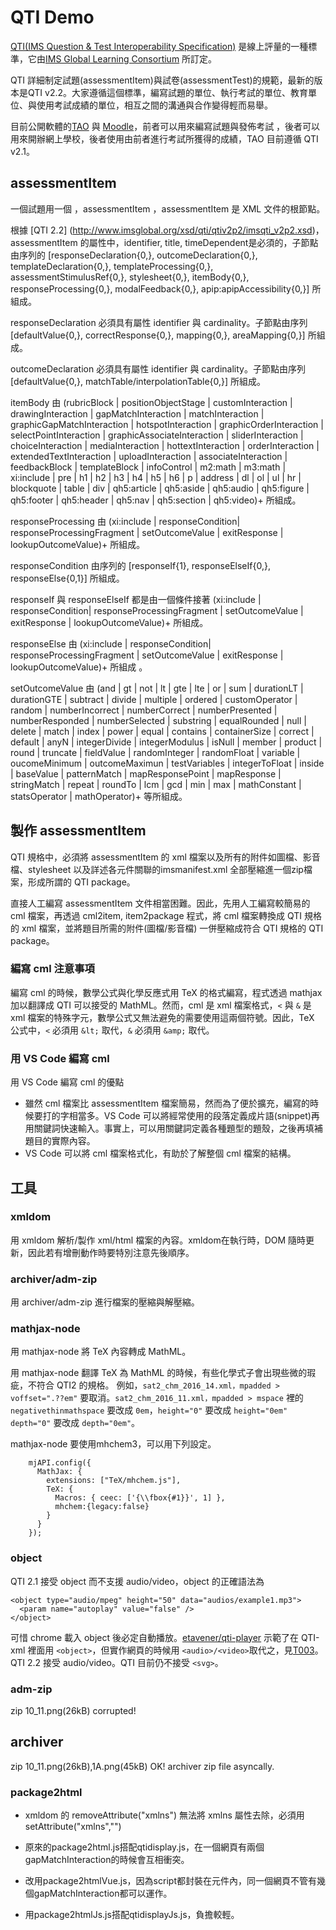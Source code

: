 # QTI Demo
[QTI(IMS Question & Test Interoperability Specification)](http://www.imsglobal.org/question/index.html) 是線上評量的一種標準，它由[IMS Global Learning Consortium](http://www.imsglobal.org) 所訂定。

QTI 詳細制定試題(assessmentItem)與試卷(assessmentTest)的規範，最新的版本是QTI v2.2。大家遵循這個標準，編寫試題的單位、執行考試的單位、教育單位、與使用考試成績的單位，相互之間的溝通與合作變得輕而易舉。

目前公開軟體的[TAO](https://hub.taocloud.org/) 與 [Moodle](https://moodle.org/)，前者可以用來編寫試題與發佈考試 ，後者可以用來開辦網上學校，後者使用由前者進行考試所獲得的成績，TAO 目前遵循 QTI v2.1。

## assessmentItem
一個試題用一個 ，assessmentItem ，assessmentItem 是 XML 文件的根節點。

根據 [QTI 2.2] (http://www.imsglobal.org/xsd/qti/qtiv2p2/imsqti_v2p2.xsd)，assessmentItem 的屬性中，identifier, title, timeDependent是必須的，子節點由序列的 [responseDeclaration{0,}, outcomeDeclaration{0,}, templateDeclaration{0,}, templateProcessing{0,}, assessmentStimulusRef{0,}, stylesheet{0,}, itemBody{0,}, responseProcessing{0,}, modalFeedback{0,}, apip:apipAccessibility{0,}] 所組成。

responseDeclaration 必須具有屬性 identifier 與 cardinality。子節點由序列 [defaultValue{0,}, correctResponse{0,}, mapping{0,}, areaMapping{0,}] 所組成。

outcomeDeclaration 必須具有屬性 identifier 與 cardinality。子節點由序列 [defaultValue{0,}, 
matchTable/interpolationTable{0,}] 所組成。

itemBody 由 (rubricBlock | positionObjectStage | customInteraction | drawingInteraction | gapMatchInteraction | matchInteraction | graphicGapMatchInteraction | hotspotInteraction | graphicOrderInteraction | selectPointInteraction | graphicAssociateInteraction | sliderInteraction | 
choiceInteraction | mediaInteraction | hottextInteraction | orderInteraction | extendedTextInteraction | uploadInteraction | associateInteraction | feedbackBlock | templateBlock | infoControl | m2:math | m3:math | xi:include | pre | h1 | h2 | h3 | h4 | h5 | h6 | p | address | dl | ol | ul | hr | blockquote | table | div | qh5:article | qh5:aside | qh5:audio | qh5:figure | qh5:footer | qh5:header | qh5:nav | qh5:section | qh5:video)+ 所組成。

responseProcessing 由 (xi:include | responseCondition| responseProcessingFragment | setOutcomeValue | exitResponse | lookupOutcomeValue)+ 所組成。

responseCondition 由序列的 [responseIf{1}, responseElseIf{0,}, responseElse{0,1}] 所組成。

responseIf 與 responseElseIf 都是由一個條件接著 (xi:include | responseCondition| responseProcessingFragment | setOutcomeValue | exitResponse | lookupOutcomeValue)+ 所組成。

responseElse 由 (xi:include | responseCondition| responseProcessingFragment | setOutcomeValue | exitResponse | lookupOutcomeValue)+ 所組成 。

setOutcomeValue 由 (and | gt | not | lt | gte | lte | or | sum | durationLT | durationGTE | subtract | divide | multiple | ordered | customOperator | random | numberIncorrect | numberCorrect | numberPresented | numberResponded | numberSelected | substring | equalRounded | null | delete | match | index | power | equal | contains | containerSize | correct | default | anyN | integerDivide | integerModulus | isNull | member | product | round | truncate | fieldValue | randomInteger | randomFloat | variable | oucomeMinimum | outcomeMaximun | testVariables | integerToFloat | inside | baseValue | patternMatch | mapResponsePoint | mapResponse | stringMatch | repeat | roundTo | lcm | gcd | min | max | mathConstant | statsOperator | mathOperator)+ 等所組成。

## 製作 assessmentItem
QTI 規格中，必須將 assessmentItem 的 xml 檔案以及所有的附件如圖檔、影音檔、stylesheet 以及詳述各元件關聯的imsmanifest.xml 全部壓縮進一個zip檔案，形成所謂的 QTI package。

直接人工編寫 assessmentItem 文件相當困難。因此，先用人工編寫較簡易的 cml 檔案，再透過 cml2item, item2package 程式，將 cml 檔案轉換成 QTI 規格的 xml 檔案，並將題目所需的附件(圖檔/影音檔) 一併壓縮成符合 QTI 規格的 QTI package。

### 編寫 cml 注意事項
編寫 cml 的時候，數學公式與化學反應式用 TeX 的格式編寫，程式透過 mathjax 加以翻譯成 QTI 可以接受的 MathML。然而，cml 是 xml 檔案格式，`<` 與 `&` 是 xml 檔案的特殊字元，數學公式又無法避免的需要使用這兩個符號。因此，TeX 公式中，`<` 必須用 `&lt;` 取代，`&` 必須用 `&amp;` 取代。

### 用 VS Code 編寫 cml
用 VS Code 編寫 cml 的優點

* 雖然 cml 檔案比 assessmentItem 檔案簡易，然而為了便於擴充，編寫的時候要打的字相當多。VS Code 可以將經常使用的段落定義成片語(snippet)再用關鍵詞快速輸入。事實上，可以用關鍵詞定義各種題型的題殼，之後再填補題目的實際內容。
* VS Code 可以將 cml 檔案格式化，有助於了解整個 cml 檔案的結構。


## 工具
### xmldom
用 xmldom 解析/製作 xml/html 檔案的內容。xmldom在執行時，DOM 隨時更新，因此若有增刪動作時要特別注意先後順序。
### archiver/adm-zip
用 archiver/adm-zip 進行檔案的壓縮與解壓縮。
### mathjax-node
用 mathjax-node 將 TeX 內容轉成 MathML。

用 mathjax-node 翻譯 TeX 為 MathML 的時候，有些化學式子會出現些微的瑕疵，不符合 QTI2 的規格。
例如，`sat2_chm_2016_14.xml，mpadded > voffset=".??em"` 要取消。`sat2_chm_2016_11.xml，mpadded > mspace` 裡的 `negativethinmathspace` 要改成 `0em`，`height="0"` 要改成 `height="0em"` `depth="0"` 要改成  `depth="0em"`。

mathjax-node 要使用mhchem3，可以用下列設定。
```   
    mjAPI.config({
      MathJax: {
        extensions: ["TeX/mhchem.js"],
        TeX: {
          Macros: { ceec: ['{\\fbox{#1}}', 1] },
          mhchem:{legacy:false}
        }
      }
    });
```
### object
QTI 2.1 接受 object 而不支援 audio/video，object  的正確語法為 
```
<object type="audio/mpeg" height="50" data="audios/example1.mp3">
  <param name="autoplay" value="false" />
</object>
```
可惜 chrome 
  載入 object 後必定自動播放。[etavener/qti-player](https://github.com/etavener/qti-player) 示範了在 QTI-xml 裡面用 `<object>`，但實作網頁的時候用 `<audio>/<video>`取代之，見[T003](http://www.ewantavener.co.uk/demo/qti-player/app/index.html?id=T003)。QTI 2.2 接受 audio/video。QTI 目前仍不接受 `<svg>`。



### adm-zip
zip 10_11.png(26kB) corrupted!

## archiver 
zip 10_11.png(26kB),1A.png(45kB) OK!
archiver zip file asyncally.

### package2html

* xmldom 的 removeAttribute("xmlns") 無法將 xmlns 屬性去除，必須用setAttribute("xmlns","")

* 原來的package2html.js搭配qtidisplay.js，在一個網頁有兩個gapMatchInteraction的時候會互相衝突。
* 改用package2htmlVue.js，因為script都封裝在元件內，同一個網頁不管有幾個gapMatchInteraction都可以運作。
 * 用package2htmlJs.js搭配qtidisplayJs.js，負擔較輕。

